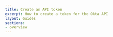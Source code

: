 ```yaml
---
title: Create an API token
excerpt: How to create a token for the Okta API
layout: Guides
sections:
- overview
---
```


